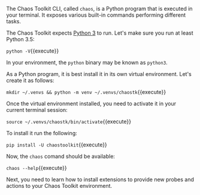 The Chaos Toolkit CLI, called `chaos`, is a Python program that is executed
in your terminal. It exposes various built-in commands performing different
tasks.

The Chaos Toolkit expects [Python 3][py3k] to run. Let's make sure you run
at least Python 3.5:

`python -V`{{execute}}

[py3k]: https://www.python.org/

In your environment, the `python` binary may be known as `python3`.

As a Python program, it is best install it in its own virtual environment.
Let's create it as follows:

```mkdir ~/.venvs && python -m venv ~/.venvs/chaostk```{{execute}}

Once the virtual environment installed, you need to activate it in your
current terminal session:

`source ~/.venvs/chaostk/bin/activate`{{execute}}

To install it run the following:

`pip install -U chaostoolkit`{{execute}}

Now, the `chaos` comand should be available:

`chaos --help`{{execute}}

Next, you need to learn how to install extensions to provide new probes and
actions to your Chaos Toolkit environment.